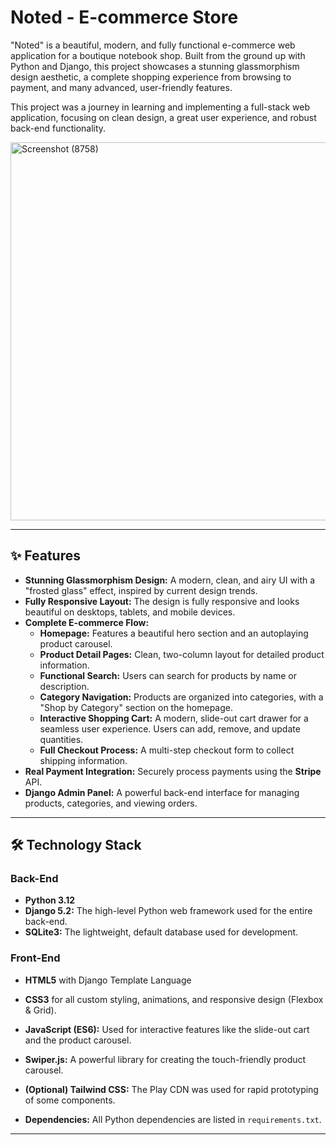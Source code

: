 # Noted - E-commerce Store

"Noted" is a beautiful, modern, and fully functional e-commerce web application for a boutique notebook shop. Built from the ground up with Python and Django, this project showcases a stunning glassmorphism design aesthetic, a complete shopping experience from browsing to payment, and many advanced, user-friendly features.

This project was a journey in learning and implementing a full-stack web application, focusing on clean design, a great user experience, and robust back-end functionality.

<img width="1348" height="605" alt="Screenshot (8758)" src="https://github.com/user-attachments/assets/72b46f58-96f5-4b12-90ec-dc745f5339e9" />



---

## ✨ Features

*   **Stunning Glassmorphism Design:** A modern, clean, and airy UI with a "frosted glass" effect, inspired by current design trends.
*   **Fully Responsive Layout:** The design is fully responsive and looks beautiful on desktops, tablets, and mobile devices.
*   **Complete E-commerce Flow:**
    *   **Homepage:** Features a beautiful hero section and an autoplaying product carousel.
    *   **Product Detail Pages:** Clean, two-column layout for detailed product information.
    *   **Functional Search:** Users can search for products by name or description.
    *   **Category Navigation:** Products are organized into categories, with a "Shop by Category" section on the homepage.
    *   **Interactive Shopping Cart:** A modern, slide-out cart drawer for a seamless user experience. Users can add, remove, and update quantities.
    *   **Full Checkout Process:** A multi-step checkout form to collect shipping information.
*   **Real Payment Integration:** Securely process payments using the **Stripe** API.
*   **Django Admin Panel:** A powerful back-end interface for managing products, categories, and viewing orders.

---

## 🛠️ Technology Stack

### Back-End
*   **Python 3.12**
*   **Django 5.2:** The high-level Python web framework used for the entire back-end.
*   **SQLite3:** The lightweight, default database used for development.

### Front-End
*   **HTML5** with Django Template Language
*   **CSS3** for all custom styling, animations, and responsive design (Flexbox & Grid).
*   **JavaScript (ES6):** Used for interactive features like the slide-out cart and the product carousel.
*   **Swiper.js:** A powerful library for creating the touch-friendly product carousel.
*   **(Optional) Tailwind CSS:** The Play CDN was used for rapid prototyping of some components.

*   **Dependencies:** All Python dependencies are listed in `requirements.txt`.

---
